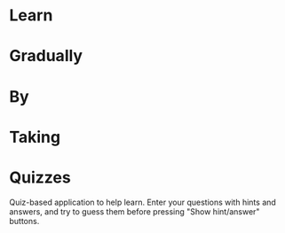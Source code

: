 # Learn
# Gradually
# By
# Taking
# Quizzes
Quiz-based application to help learn. Enter your questions with hints and answers, and try to guess them before pressing "Show hint/answer" buttons.
